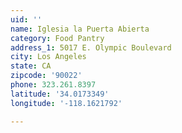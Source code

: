 ```yaml
---
uid: ''
name: Iglesia la Puerta Abierta
category: Food Pantry
address_1: 5017 E. Olympic Boulevard
city: Los Angeles
state: CA
zipcode: '90022'
phone: 323.261.8397
latitude: '34.0173349'
longitude: '-118.1621792'

---
```

